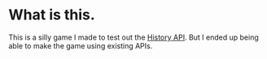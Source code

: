 # What is this.

This is a silly game I made to test out the
[History API](https://developer.mozilla.org/en-US/docs/Web/API/History). But I
ended up being able to make the game using existing APIs.
